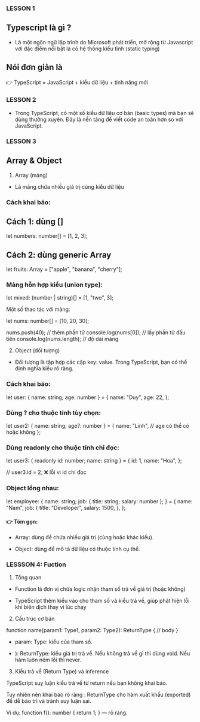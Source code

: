 ### LESSON 1 ###

## Typescript là gì ?
- Là một ngôn ngữ lập trình do Microsoft phát triển, mở rộng từ
Javascript với đặc điểm  nổi bật là có hệ thống kiểu tĩnh (static typing)

## Nói đơn giản là 
👉 TypeScript = JavaScript + kiểu dữ liệu + tính năng mới

### LESSON 2 ###
- Trong TypeScript, có một số kiểu dữ liệu cơ bản (basic types) mà bạn sẽ dùng thường xuyên. Đây là nền tảng để viết code an toàn hơn so với JavaScript.

### LESSON 3 ###

## Array & Object

1. Array (mảng)

- Là mảng chứa nhiều giá trị cùng kiểu dữ liệu

### Cách khai báo:

## Cách 1: dùng []
let numbers: number[] = [1, 2, 3];

## Cách 2: dùng generic Array<type>
let fruits: Array<string> = ["apple", "banana", "cherry"];

### Mảng hỗn hợp kiểu (union type):
let mixed: (number | string)[] = [1, "two", 3];

Một số thao tác với mảng:

let nums: number[] = [10, 20, 30];

nums.push(40);        // thêm phần tử
console.log(nums[0]); // lấy phần tử đầu tiên
console.log(nums.length); // độ dài mảng

2. Object (đối tượng)

- Đối tượng là tập hợp các cặp key: value. Trong TypeScript, bạn có thể định nghĩa kiểu rõ ràng.

### Cách khai báo:

let user: { name: string; age: number } = {
  name: "Duy",
  age: 22,
};


### Dùng ? cho thuộc tính tùy chọn:

let user2: { name: string; age?: number } = {
  name: "Linh", // age có thể có hoặc không
};

### Dùng readonly cho thuộc tính chỉ đọc:

let user3: { readonly id: number; name: string } = {
  id: 1,
  name: "Hoa",
};

// user3.id = 2; ❌ lỗi vì id chỉ đọc


### Object lồng nhau:

let employee: {
  name: string;
  job: { title: string; salary: number };
} = {
  name: "Nam",
  job: {
    title: "Developer",
    salary: 1500,
  },
};

#### 👉 Tóm gọn:

- Array: dùng để chứa nhiều giá trị (cùng hoặc khác kiểu).

- Object: dùng để mô tả dữ liệu có thuộc tính cụ thể.

### LESSSON 4: Fuction ###

1. Tổng quan
- Function là đơn vị chứa logic nhận tham số trả về giá trị (hoặc không)

- TypeScript thêm kiểu vào cho tham số và kiểu trả về, giúp phát hiện lỗi khi biên dịch thay vì lúc chạy

2. Cấu trúc cơ bản

function name(param1: Type1, param2: Type2): ReturnType {
  // body
}

+ param: Type: kiểu của tham số.

+ ): ReturnType: kiểu giá trị trả về. Nếu không trả về gì thì dùng void. Nếu hàm luôn ném lỗi thì never.

3. Kiểu trả về (Return Type) và inference

TypeScript suy luận kiểu trả về từ return nếu bạn không khai báo.

Tuy nhiên nên khai báo rõ ràng : ReturnType cho hàm xuất khẩu (exported) để dễ bảo trì và tránh suy luận sai.

Ví dụ: function f(): number { return 1; } — rõ ràng.